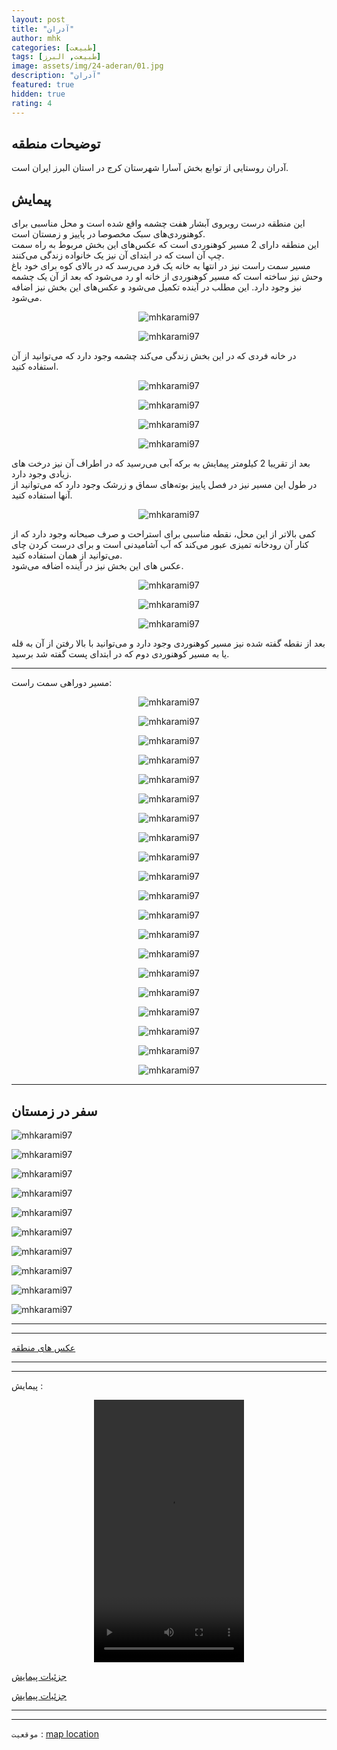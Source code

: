 ```yaml
---
layout: post
title: "آدران"
author: mhk
categories: [طبیعت]
tags: [طبیعت, البرز]
image: assets/img/24-aderan/01.jpg
description: "آدران"
featured: true
hidden: true
rating: 4
---
```


## توضیحات منطقه
آدران روستایی از توابع بخش آسارا شهرستان کرج در استان البرز ایران است.  

## پیمایش
این منطقه درست روبروی آبشار هفت چشمه واقع شده است و محل مناسبی برای کوهنوردی‌های سبک مخصوصا در پاییز و زمستان است.  
این منطقه دارای 2 مسیر کوهنوردی است که عکس‌های این بخش مربوط به راه سمت چپ آن است که در ابتدای آن نیز یک خانواده زندگی می‌کنند.  
مسیر سمت راست نیز در انتها به خانه یک فرد می‌رسد که در بالای کوه برای خود باغ وحش نیز ساخته است که مسیر کوهنوردی از خانه او رد می‌شود که بعد از آن یک چشمه نیز وجود دارد. این مطلب در آینده تکمیل می‌شود و عکس‌های این بخش نیز اضافه می‌شود.  

<p align="center">
  <img src="/assets/img/24-aderan/02.jpg" alt="mhkarami97" />
</p>

<p align="center">
  <img src="/assets/img/24-aderan/03.jpg" alt="mhkarami97" />
</p>

در خانه فردی که در این بخش زندگی می‌کند چشمه وجود دارد که می‌توانید از آن استفاده کنید.  

<p align="center">
  <img src="/assets/img/24-aderan/04.jpg" alt="mhkarami97" />
</p>

<p align="center">
  <img src="/assets/img/24-aderan/05.jpg" alt="mhkarami97" />
</p>

<p align="center">
  <img src="/assets/img/24-aderan/06.jpg" alt="mhkarami97" />
</p>

<p align="center">
  <img src="/assets/img/24-aderan/07.jpg" alt="mhkarami97" />
</p>

بعد از تقریبا 2 کیلومتر پیمایش به برکه آبی می‌رسید که در اطراف آن نیز درخت های زیادی وجود دارد.  
در طول این مسیر نیز در فصل پاییز بوته‌های سماق و زرشک وجود دارد که می‌توانید از آنها استفاده کنید.  

<p align="center">
  <img src="/assets/img/24-aderan/08.jpg" alt="mhkarami97" />
</p>

کمی بالاتر از این محل، نقطه مناسبی برای استراحت و صرف صبحانه وجود دارد که از کنار آن رودخانه تمیزی عبور می‌کند که آب آشامیدنی است و برای درست کردن چای می‌توانید از همان استفاده کنید.  
عکس های این بخش نیز در آینده اضافه می‌شود.  

<p align="center">
  <img src="/assets/img/24-aderan/09.jpg" alt="mhkarami97" />
</p>

<p align="center">
  <img src="/assets/img/24-aderan/10.jpg" alt="mhkarami97" />
</p>

<p align="center">
  <img src="/assets/img/24-aderan/11.jpg" alt="mhkarami97" />
</p>

بعد از نقطه گفته شده نیز مسیر کوهنوردی وجود دارد و می‌توانید با بالا رفتن از آن به قله یا به مسیر کوهنوردی دوم که در ابتدای پست گفته شد برسید.  

---

مسیر دوراهی سمت راست:

<p align="center">
  <img src="/assets/img/24-aderan/14.jpg" alt="mhkarami97" />
</p>

<p align="center">
  <img src="/assets/img/24-aderan/15.jpg" alt="mhkarami97" />
</p>

<p align="center">
  <img src="/assets/img/24-aderan/16.jpg" alt="mhkarami97" />
</p>

<p align="center">
  <img src="/assets/img/24-aderan/17.jpg" alt="mhkarami97" />
</p>

<p align="center">
  <img src="/assets/img/24-aderan/18.jpg" alt="mhkarami97" />
</p>

<p align="center">
  <img src="/assets/img/24-aderan/19.jpg" alt="mhkarami97" />
</p>

<p align="center">
  <img src="/assets/img/24-aderan/20.jpg" alt="mhkarami97" />
</p>

<p align="center">
  <img src="/assets/img/24-aderan/21.jpg" alt="mhkarami97" />
</p>

<p align="center">
  <img src="/assets/img/24-aderan/22.jpg" alt="mhkarami97" />
</p>

<p align="center">
  <img src="/assets/img/24-aderan/23.jpg" alt="mhkarami97" />
</p>

<p align="center">
  <img src="/assets/img/24-aderan/24.jpg" alt="mhkarami97" />
</p>

<p align="center">
  <img src="/assets/img/24-aderan/25.jpg" alt="mhkarami97" />
</p>

<p align="center">
  <img src="/assets/img/24-aderan/26.jpg" alt="mhkarami97" />
</p>

<p align="center">
  <img src="/assets/img/24-aderan/27.jpg" alt="mhkarami97" />
</p>

<p align="center">
  <img src="/assets/img/24-aderan/28.jpg" alt="mhkarami97" />
</p>

<p align="center">
  <img src="/assets/img/24-aderan/29.jpg" alt="mhkarami97" />
</p>

<p align="center">
  <img src="/assets/img/24-aderan/30.jpg" alt="mhkarami97" />
</p>

<p align="center">
  <img src="/assets/img/24-aderan/31.jpg" alt="mhkarami97" />
</p>

<p align="center">
  <img src="/assets/img/24-aderan/32.jpg" alt="mhkarami97" />
</p>

<p align="center">
  <img src="/assets/img/24-aderan/33.jpg" alt="mhkarami97" />
</p>

---

## سفر در زمستان

![mhkarami97](/assets/img/74-aderan/01.jpg)  

![mhkarami97](/assets/img/74-aderan/02.jpg)  

![mhkarami97](/assets/img/74-aderan/03.jpg)  

![mhkarami97](/assets/img/74-aderan/04.jpg)  

![mhkarami97](/assets/img/74-aderan/05.jpg)  

![mhkarami97](/assets/img/74-aderan/06.jpg)  

![mhkarami97](/assets/img/74-aderan/07.jpg)  

![mhkarami97](/assets/img/74-aderan/08.jpg)  

![mhkarami97](/assets/img/74-aderan/09.jpg)  

![mhkarami97](/assets/img/74-aderan/10.jpg)  

---
---

[عکس های منطقه](https://www.instagram.com/p/CXBepEnI7dN/)  

---
---

پیمایش : 

<p align="center">
<video width="240" height="420" controls>
  <source src="/assets/img/24-aderan/01.mp4" type="video/mp4">
</video>
</p>

[جزئیات پیمایش](/assets/img/24-aderan/12.jpg)  

[جزئیات پیمایش](/assets/img/24-aderan/13.jpg)  

---
---

`موقعیت` : [map location](https://www.google.com/maps/place/35%C2%B056'05.4%22N+51%C2%B003'41.8%22E/@35.934819,51.0594223,721m/data=!3m2!1e3!4b1!4m14!1m7!3m6!1s0x3f8c2c36749a7dc9:0x9ee5e07a55618069!2sChalus+Rd!3b1!8m2!3d36.2710747!4d51.2457302!3m5!1s0x0:0x94bd2a6e1beed6e7!7e2!8m2!3d35.9348186!4d51.0616106)  